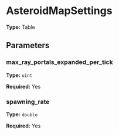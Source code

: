 # AsteroidMapSettings

**Type:** Table

## Parameters

### max_ray_portals_expanded_per_tick

**Type:** `uint`

**Required:** Yes

### spawning_rate

**Type:** `double`

**Required:** Yes

